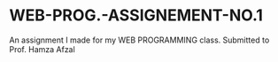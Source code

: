 # WEB-PROG.-ASSIGNEMENT-NO.1
An assignment I made for my WEB PROGRAMMING class. Submitted to Prof. Hamza Afzal
